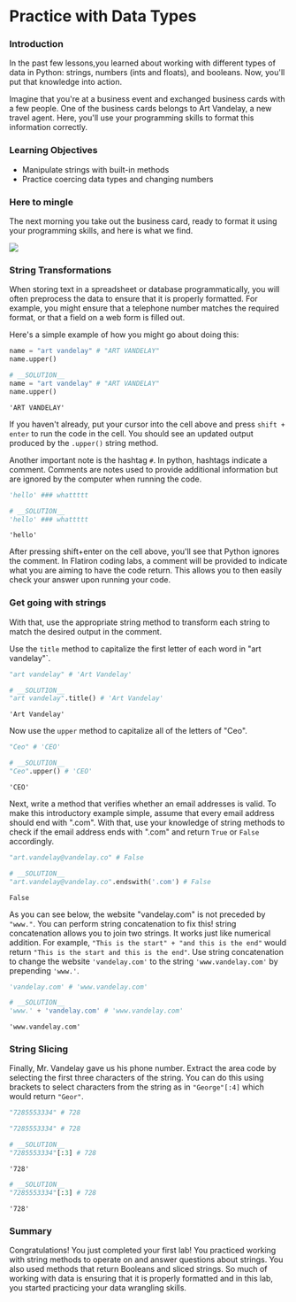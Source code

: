 
# Practice with Data Types

### Introduction

In the past few lessons,you learned about working with different types of data in Python: strings, numbers (ints and floats), and booleans.  Now, you'll put that knowledge into action.

Imagine that you're at a business event and exchanged business cards with a few people. One of the business cards belongs to Art Vandelay, a new travel agent. Here, you'll use your programming skills to format this information correctly. 

### Learning Objectives
* Manipulate strings with built-in methods
* Practice coercing data types and changing numbers

### Here to mingle 

The next morning you take out the business card, ready to format it using your programming skills, and here is what we find.

![](https://learn-verified.s3.amazonaws.com/data-science-assets/biz-card-mistakes.jpg)

### String Transformations

When storing text in a spreadsheet or database programmatically, you will often preprocess the data to ensure that it is properly formatted. For example, you might ensure that a telephone number matches the required format, or that a field on a web form is filled out. 

Here's a simple example of how you might go about doing this:


```python
name = "art vandelay" # "ART VANDELAY"
name.upper()
```


```python
# __SOLUTION__ 
name = "art vandelay" # "ART VANDELAY"
name.upper()
```




    'ART VANDELAY'



If you haven't already, put your cursor into the cell above and press `shift + enter` to run the code in the cell. You should see an updated output produced by the `.upper()` string method. 

Another important note is the hashtag `#`. In python, hashtags indicate a comment. Comments are notes used to provide additional information but are ignored by the computer when running the code. 


```python
'hello' ### whattttt
```


```python
# __SOLUTION__ 
'hello' ### whattttt
```




    'hello'



After pressing shift+enter on the cell above, you'll see that Python ignores the comment. In Flatiron coding labs, a comment will be provided to indicate what you are aiming to have the code return. This allows you to then easily check your answer upon running your code.

### Get going with strings

With that, use the appropriate string method to transform each string to match the desired output in the comment.

Use the `title` method to capitalize the first letter of each word in "art vandelay"`.


```python
"art vandelay" # 'Art Vandelay'
```


```python
# __SOLUTION__ 
"art vandelay".title() # 'Art Vandelay'
```




    'Art Vandelay'



Now use the `upper` method to capitalize all of the letters of "Ceo".


```python
"Ceo" # 'CEO'
```


```python
# __SOLUTION__ 
"Ceo".upper() # 'CEO'
```




    'CEO'



Next, write a method that verifies whether an email addresses is valid. To make this introductory example simple, assume that every email address should end with ".com".  With that, use your knowledge of string methods to check if the email address ends with ".com" and return `True` or `False` accordingly. 


```python
"art.vandelay@vandelay.co" # False
```


```python
# __SOLUTION__ 
"art.vandelay@vandelay.co".endswith('.com') # False
```




    False



As you can see below, the website "vandelay.com" is not preceded by `"www."`. You can perform string concatenation to fix this! string concatenation allows you to join two strings. It works just like numerical addition. For example, ```"This is the start" + "and this is the end"``` would return ```"This is the start and this is the end"```. Use string concatenation to change the website `'vandelay.com'` to the string `'www.vandelay.com'` by prepending `'www.'`.


```python
'vandelay.com' # 'www.vandelay.com'
```


```python
# __SOLUTION__ 
'www.' + 'vandelay.com' # 'www.vandelay.com'
```




    'www.vandelay.com'



### String Slicing

Finally, Mr. Vandelay gave us his phone number. Extract the area code by selecting the first three characters of the string. You can do this using brackets to select characters from the string as in ```"George"[:4]``` which would return ```"Geor"```.


```python
"7285553334" # 728
```


```python
"7285553334" # 728
```


```python
# __SOLUTION__ 
"7285553334"[:3] # 728
```




    '728'




```python
# __SOLUTION__ 
"7285553334"[:3] # 728
```




    '728'



### Summary

Congratulations! You just completed your first lab! You practiced working with string methods to operate on and answer questions about strings. You also used methods that return Booleans and sliced strings. So much of working with data is ensuring that it is properly formatted and in this lab, you started practicing your data wrangling skills.
